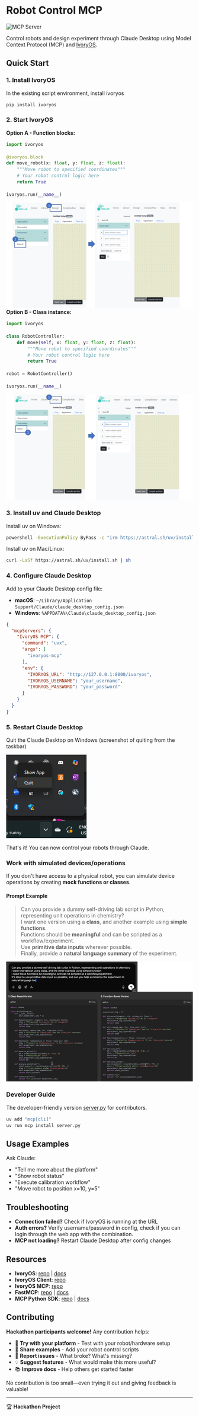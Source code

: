 # Robot Control MCP

![MCP Server](https://badge.mcpx.dev?type=server 'MCP Server')

Control robots and design experiment through Claude Desktop using Model Context Protocol (MCP) and [IvoryOS](https://github.com/AccelerationConsortium/ivoryOS).

## Quick Start

### 1. Install IvoryOS
In the existing script environment, install ivoryos
```bash
pip install ivoryos
```


### 2. Start IvoryOS
**Option A - Function blocks:**
```python
import ivoryos

@ivoryos.block
def move_robot(x: float, y: float, z: float):
    """Move robot to specified coordinates"""
    # Your robot control logic here
    return True

ivoryos.run(__name__)
```
![Slide1.PNG](docs/block_ui.png)
**Option B - Class instance:**
```python
import ivoryos

class RobotController:
    def move(self, x: float, y: float, z: float):
        """Move robot to specified coordinates"""
        # Your robot control logic here
        return True

robot = RobotController()

ivoryos.run(__name__)
```
![Slide2.PNG](docs/class_ui.png)
### 3. Install uv and Claude Desktop
Install uv on Windows: 
```bash
powershell -ExecutionPolicy ByPass -c "irm https://astral.sh/uv/install.ps1 | iex"
```
Install uv on Mac/Linux:
```bash
curl -LsSf https://astral.sh/uv/install.sh | sh
```

### 4. Configure Claude Desktop

Add to your Claude Desktop config file:
- **macOS**: `~/Library/Application Support/Claude/claude_desktop_config.json`  
- **Windows**: `%APPDATA%\Claude\claude_desktop_config.json`

```json
{
  "mcpServers": {
    "IvoryOS MCP": {
      "command": "uvx",
      "args": [
        "ivoryos-mcp"
      ],
      "env": {
        "IVORYOS_URL": "http://127.0.0.1:8000/ivoryos",
        "IVORYOS_USERNAME": "your_username",
        "IVORYOS_PASSWORD": "your_password"
      }
    }
  }
}
```

### 5. Restart Claude Desktop
Quit the Claude Desktop on Windows (screenshot of quiting from the taskbar)

![img.png](docs/quit_claude_screenshot.png)

That's it! You can now control your robots through Claude.

### Work with simulated devices/operations
If you don't have access to a physical robot, you can simulate device operations by creating **mock functions or classes**.

#### Prompt Example

> Can you provide a dummy self-driving lab script in Python, representing unit operations in chemistry?  
> I want one version using a **class**, and another example using **simple functions**.  
> Functions should be **meaningful** and can be scripted as a workflow/experiment.  
> Use **primitive data inputs** wherever possible.  
> Finally, provide a **natural language summary** of the experiment.  

![mock_sdl_prompt.png](docs/mock_sdl_prompt.png)

### Developer Guide
The developer-friendly version [server.py](server.py) for contributors.
```bash
uv add "mcp[cli]"
uv run mcp install server.py
```

## Usage Examples

Ask Claude:
- "Tell me more about the platform"
- "Show robot status"
- "Execute calibration workflow" 
- "Move robot to position x=10, y=5"

## Troubleshooting

- **Connection failed?** Check if IvoryOS is running at the URL
- **Auth errors?** Verify username/password in config, check if you can login through the web app with the combination.
- **MCP not loading?** Restart Claude Desktop after config changes


## Resources
- **IvoryOS**: [repo](https://github.com/AccelerationConsortium/ivoryOS) | [docs](https://ivoryos.readthedocs.io/en/latest/)
- **IvoryOS Client**: [repo](https://github.com/ivoryzh/ivoryOS-client)
- **IvoryOS MCP**: [repo](https://github.com/AccelerationConsortium/ivoryOS-mcp) 
- **FastMCP**: [repo](https://github.com/jlowin/fastmcp) | [docs](https://gofastmcp.com/)
- **MCP Python SDK**: [repo](https://github.com/modelcontextprotocol/python-sdk) | [docs](https://modelcontextprotocol.io/docs/tools/python-sdk)

## Contributing

**Hackathon participants welcome!** Any contribution helps:

- 🤖 **Try with your platform** - Test with your robot/hardware setup
- 📝 **Share examples** - Add your robot control scripts  
- 🐛 **Report issues** - What broke? What's missing?
- 💡 **Suggest features** - What would make this more useful?
- 📚 **Improve docs** - Help others get started faster

No contribution is too small—even trying it out and giving feedback is valuable!

---

🏆 **Hackathon Project** 
